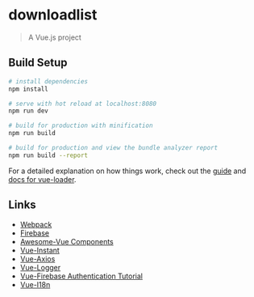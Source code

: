 # downloadlist

> A Vue.js project

## Build Setup

``` bash
# install dependencies
npm install

# serve with hot reload at localhost:8080
npm run dev

# build for production with minification
npm run build

# build for production and view the bundle analyzer report
npm run build --report
```

For a detailed explanation on how things work, check out the [guide](http://vuejs-templates.github.io/webpack/) and [docs for vue-loader](http://vuejs.github.io/vue-loader).

## Links
* [Webpack](https://github.com/vuejs-templates/webpack)
* [Firebase](https://github.com/vuejs-templates/webpack)
* [Awesome-Vue Components](https://github.com/vuejs/awesome-vue)
* [Vue-Instant](https://github.com/santiblanko/vue-instant)
* [Vue-Axios](https://www.npmjs.com/package/vue-axios)
* [Vue-Logger](https://github.com/Lluvio/vue-logger/blob/HEAD/README_EN.md)
* [Vue-Firebase Authentication Tutorial](https://medium.com/@anas.mammeri/vue-2-firebase-how-to-build-a-vue-app-with-firebase-authentication-system-in-15-minutes-fdce6f289c3c)
* [Vue-I18n](http://kazupon.github.io/vue-i18n/en/)
